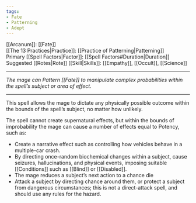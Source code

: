 ```yaml
---
tags:
- Fate
- Patterning
- Adept
---
```


[[Arcanum]]: [[Fate]]\
[[The 13 Practices|Practice]]: [[Practice of Patterning|Patterning]]\
Primary [[Spell Factors|Factor]]: [[Spell Factors#Duration|Duration]]\
Suggested [[Rotes|Rote]] [[Skill|Skills]]: [[Empathy]], [[Occult]], [[Science]]

---

_The mage can Pattern [[Fate]] to manipulate complex probabilities within the spell’s subject or area of effect._

---

This spell allows the mage to dictate any physically possible outcome within the bounds of the spell’s subject, no matter how unlikely.

The spell cannot create supernatural effects, but within the bounds of improbability the mage can cause a number of effects equal to Potency, such as:
- Create a narrative effect such as controlling how vehicles behave in a multiple-car crash.
- By directing once-random biochemical changes within a subject, cause seizures, hallucinations, and physical events, imposing suitable [[Conditions]] such as [[Blind]] or [[Disabled]].
- The mage reduces a subject’s next action to a chance die
- Attack a subject by directing chance around them, or protect a subject from dangerous circumstances; this is not a direct-attack spell, and should use any rules for the hazard.
